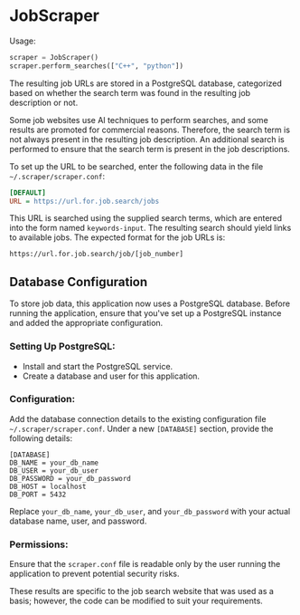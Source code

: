 
# JobScraper

Usage:

```python
scraper = JobScraper()
scraper.perform_searches(["C++", "python"])
```

The resulting job URLs are stored in a PostgreSQL database, categorized based on whether the search term was found in the resulting job description or not.

Some job websites use AI techniques to perform searches, and some results are promoted for commercial reasons. Therefore, the search term is not always present in the resulting job description. An additional search is performed to ensure that the search term is present in the job descriptions.

To set up the URL to be searched, enter the following data in the file `~/.scraper/scraper.conf`:

```ini
[DEFAULT]
URL = https://url.for.job.search/jobs
```

This URL is searched using the supplied search terms, which are entered into the form named `keywords-input`. The resulting search should yield links to available jobs. The expected format for the job URLs is:

```url
https://url.for.job.search/job/[job_number]
```

## Database Configuration

To store job data, this application now uses a PostgreSQL database. Before running the application, ensure that you've set up a PostgreSQL instance and added the appropriate configuration.

### Setting Up PostgreSQL:

- Install and start the PostgreSQL service.
- Create a database and user for this application.

### Configuration:

Add the database connection details to the existing configuration file `~/.scraper/scraper.conf`. Under a new `[DATABASE]` section, provide the following details:

```
[DATABASE]
DB_NAME = your_db_name
DB_USER = your_db_user
DB_PASSWORD = your_db_password
DB_HOST = localhost
DB_PORT = 5432
```

Replace `your_db_name`, `your_db_user`, and `your_db_password` with your actual database name, user, and password.

### Permissions:

Ensure that the `scraper.conf` file is readable only by the user running the application to prevent potential security risks.

These results are specific to the job search website that was used as a basis; however, the code can be modified to suit your requirements.

